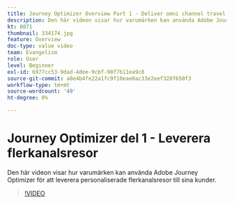 ```yaml
---
title: Journey Optimizer Overview Part 1 - Deliver omni channel travel
description: Den här videon visar hur varumärken kan använda Adobe Journey Optimizer för att leverera personaliserade flerkanalsresor till sina kunder.
kt: 8071
thumbnail: 334174.jpg
feature: Overview
doc-type: value video
team: Evangelism
role: User
level: Beginner
exl-id: 6977cc53-9dad-4dee-9cbf-90f7b11ea9c8
source-git-commit: a8e4b4fe22a1fc9f10eae0ac33e2eef328f650f3
workflow-type: tm+mt
source-wordcount: '49'
ht-degree: 0%

---
```


# Journey Optimizer del 1 - Leverera flerkanalsresor

Den här videon visar hur varumärken kan använda Adobe Journey Optimizer för att leverera personaliserade flerkanalsresor till sina kunder.

>[!VIDEO](https://video.tv.adobe.com/v/334174?quality=12)
